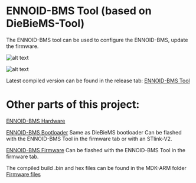# ENNOID-BMS Tool (based on DieBieMS-Tool)

The ENNOID-BMS tool can be used to configure the ENNOID-BMS, update the firmware.

![alt text](images/IMAGE01.png)

![alt text](images/IMAGE02.png)

Latest compiled version can be found in the release tab:
[ENNOID-BMS Tool](https://github.com/EnnoidMe/ENNOID-BMS-Tool/releases)

# Other parts of this project:

[ENNOID-BMS Hardware](https://github.com/EnnoidMe/ENNOID-BMS)

[ENNOID-BMS Bootloader](https://github.com/EnnoidMe/DieBieMS-Bootloader) Same as DieBieMS bootloader Can be flashed with the ENNOID-BMS Tool in the firmware tab or with an STlink-V2.

[ENNOID-BMS Firmware](https://github.com/EnnoidMe/ENNOID-BMS-Firmware/tree/ENNOID) Can be flashed with the ENNOID-BMS Tool in the firmware tab.  

The compiled build .bin and hex files can be found in the MDK-ARM folder [Firmware files](https://github.com/EnnoidMe/ENNOID-BMS-Firmware/tree/ENNOID/MDK-ARM/ENNOID-BMS)
